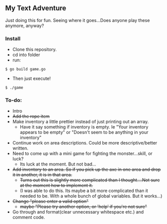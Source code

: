 ## My Text Adventure

Just doing this for fun. Seeing where it goes...Does anyone play these anymore, anyway?

### Install

- Clone this repository.
- cd into folder
- run: 

```shell
$ go build game.go
```
- Then just execute!

```shell
$ ./game
```

### To-do:

- Intro
- ~~Add the rope item~~
- Make inventory a little prettier instead of just printing out an array. 
  - Have it say something if inventory is empty. Ie "Your inventory appears to be empty" or "Doesn't seem to be anything in your inventory"
- Continue work on area descriptions. Could be more descriptive/better written.
- Need to come up with a mini game for fighting the monster...skill, or luck?
  - Its luck at the moment. But not bad...
- ~~Add inventory to an area. So if you pick up the axe in one area and drop it in another, it is in that area.~~ 
  - ~~Turns out this is slightly more complicated than I thought....Not sure at the moment how to implement it.~~
  - (I was able to do this. Its maybe a bit more complicated than it needed to be. With a whole bunch of global variables. But it works...)
- ~~Change "please enter a valid option"~~
  - ~~maybe "Please try another option, or 'help' if you're not sure"~~
- Go through and format(clear unnecessary whitespace etc.) and comment code.
